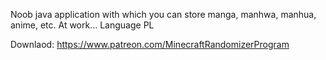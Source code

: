 Noob java application with which you can store manga, manhwa, manhua, anime, etc. At work...
Language PL

Downlaod: https://www.patreon.com/MinecraftRandomizerProgram
